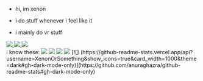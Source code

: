   - hi, im xenon

  - i do stuff whenever i feel like it

  - i mainly do vr stuff

<div class="cool-stuff" id="cool-stuff">
  <a href="https://www.youtube.com/channel/UCIMNqUjrmXPZHcOh9Q77nLA">
    <img src="https://img.shields.io/badge/YouTube-red?style=for-the-badge&logo=youtube&logoColor=white"/>
  </a>
  <a href="[https://www.youtube.com/channel/UCIMNqUjrmXPZHcOh9Q77nLA](https://twitter.com/xenonorsomethin)">
    <img src="https://img.shields.io/badge/Twitter-blue?style=for-the-badge&logo=twitter&logoColor=white"/>
  </a>
  
  <img src="https://komarev.com/ghpvc/?username=xenonorsomething&style=flat-square&color=blue"/>
</div>
i know these:
<img src="https://img.shields.io/badge/c%23-%23239120.svg?style=for-the-badge&logo=c-sharp&logoColor=white"></img>
<img src="https://img.shields.io/badge/javascript-%23323330.svg?style=for-the-badge&logo=javascript&logoColor=%23F7DF1E"></img>
<img src="https://img.shields.io/badge/rust-%23000000.svg?style=for-the-badge&logo=rust&logoColor=white"></img>
<img src="https://img.shields.io/badge/unity-%23000000.svg?style=for-the-badge&logo=unity&logoColor=white"></img>
[![] (https://github-readme-stats.vercel.app/api?username=XenonOrSomething&show_icons=true&card_width=1000&theme=dark#gh-dark-mode-only)](https://github.com/anuraghazra/github-readme-stats#gh-dark-mode-only)


<!---
XenonOrSomething/XenonOrSomething is a ✨ special ✨ repository because its `README.md` (this file) appears on your GitHub profile.
You can click the Preview link to take a look at your changes.
--->
